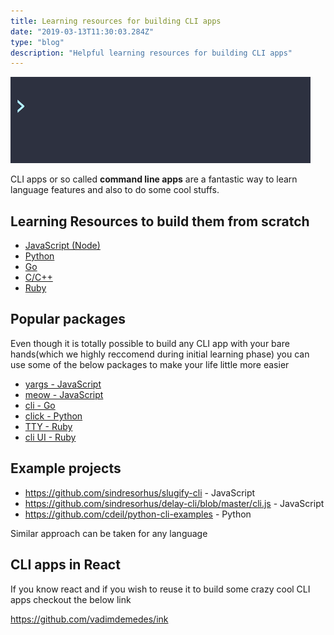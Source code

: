 ```yaml
---
title: Learning resources for building CLI apps
date: "2019-03-13T11:30:03.284Z"
type: "blog"
description: "Helpful learning resources for building CLI apps"
---
```


![cli-gif](./cli.gif)

CLI apps or so called __command line apps__ are a fantastic way to learn language features and also to do some cool stuffs.

## Learning Resources to build them from scratch

* [JavaScript (Node)](https://nodejs.org/en/knowledge/command-line/how-to-parse-command-line-arguments/)
* [Python](https://docs.python.org/3/howto/argparse.html)
* [Go](https://blog.rapid7.com/2016/08/04/build-a-simple-cli-tool-with-golang/)
* [C/C++](https://www.thegeekstuff.com/2013/01/c-argc-argv/)
* [Ruby](https://medium.com/rubycademy/program-arguments-in-ruby-ii-optionparser-ae24482568b9)

## Popular packages

Even though it is totally possible to build any CLI app with your bare hands(which we highly reccomend during initial learning phase) you can use some of the below packages to make your life little more easier

* [yargs - JavaScript](https://www.npmjs.com/package/yargs)
* [meow - JavaScript](https://github.com/sindresorhus/meow)
* [cli - Go](https://github.com/urfave/cli)
* [click - Python](https://github.com/pallets/click)
* [TTY - Ruby](https://ttytoolkit.org/)
* [cli UI - Ruby](https://github.com/Shopify/cli-ui)

## Example projects

* https://github.com/sindresorhus/slugify-cli - JavaScript
* https://github.com/sindresorhus/delay-cli/blob/master/cli.js - JavaScript
* https://github.com/cdeil/python-cli-examples - Python

Similar approach can be taken for any language

## CLI apps in React

If you know react and if you wish to reuse it to build some crazy cool CLI apps checkout the below link

https://github.com/vadimdemedes/ink
